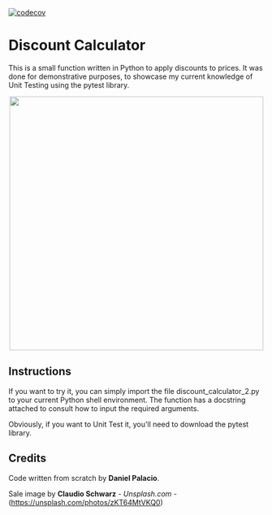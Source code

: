 [![codecov](https://codecov.io/gh/palaciodaniel/discount-calculator/branch/master/graph/badge.svg)](https://codecov.io/gh/palaciodaniel/discount-calculator)

# Discount Calculator
This is a small function written in Python to apply discounts to prices. It was done for demonstrative purposes, to showcase my current knowledge of Unit Testing using the pytest library.

<p align="center"> 
<img src="https://images.unsplash.com/photo-1531303435785-3853ba035cda?ixlib=rb-1.2.1&ixid=eyJhcHBfaWQiOjEyMDd9&auto=format&fit=crop&w=500&q=60" width="500">
</p>

## Instructions
If you want to try it, you can simply import the file discount_calculator_2.py to your current Python shell environment. The function has a docstring attached to consult how to input the required arguments.

Obviously, if you want to Unit Test it, you'll need to download the pytest library.

## Credits
Code written from scratch by **Daniel Palacio**.

Sale image by **Claudio Schwarz** - *Unsplash.com* - (https://unsplash.com/photos/zKT64MtVKQ0)
